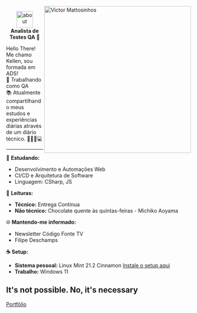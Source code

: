 <img src="https://user-images.githubusercontent.com/19178806/214409488-f5766f93-4ac8-4bda-afa0-6808ee58b6e8.png" min-width="400px" max-width="400px" width="400px" align="right" alt="Victor Mattosinhos">

<p align="center">
<img width="45" alt="about" src="https://user-images.githubusercontent.com/19178806/211726037-f8d0d80a-81b0-4dcf-aa98-a91b99ca06fa.gif"><br><strong>Analista de Testes QA 🐞</strong></p>

Hello There! Me chamo Kellen, sou formada em ADS!</br>
🔭 Trabalhando como QA</br>
📚 Atualmente compartilhando meus estudos e experiências diárias através de um diário técnico. 👩🏼‍💜💻

---

🌱 **Estudando:**

- Desenvolvimento e Automações Web
- CI/CD e Arquitetura de Software
- Linguagem: CSharp, JS

📖 **Leituras:**

- **Técnico:** Entrega Contínua
- **Não técnico:** Chocolate quente às quintas-feiras - Michiko Aoyama

🌐 **Mantendo-me informado:**

- Newsletter Código Fonte TV
- Filipe Deschamps

**☕ Setup:**

- **Sistema pessoal:** Linux Mint 21.2 Cinnamon [Instale o setup aqui](https://github.com/kellen-xavier/setup-linux)
- **Trabalho:** Windows 11

## It's not possible. No, it's necessary

[Portfólio](https://github.com/kellen-xavier/portfolio-pageview)
